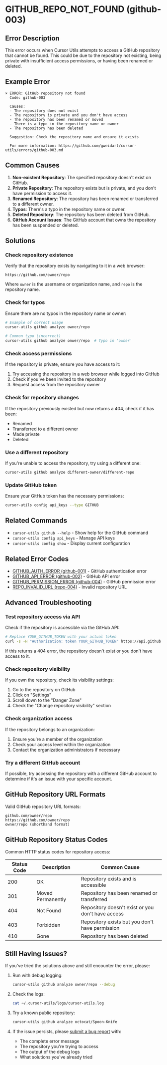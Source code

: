 # GITHUB_REPO_NOT_FOUND (github-003)

## Error Description

This error occurs when Cursor Utils attempts to access a GitHub repository that cannot be found. This could be due to the repository not existing, being private with insufficient access permissions, or having been renamed or deleted.

## Example Error

```
× ERROR: GitHub repository not found
  Code: github-003
  
  Causes:
  - The repository does not exist
  - The repository is private and you don't have access
  - The repository has been renamed or moved
  - There is a typo in the repository name or owner
  - The repository has been deleted
  
  Suggestion: Check the repository name and ensure it exists
  
  For more information: https://github.com/gweidart/cursor-utils/errors/github-003.md
```

## Common Causes

1. **Non-existent Repository**: The specified repository doesn't exist on GitHub.
2. **Private Repository**: The repository exists but is private, and you don't have permission to access it.
3. **Renamed Repository**: The repository has been renamed or transferred to a different owner.
4. **Typos**: There's a typo in the repository name or owner.
5. **Deleted Repository**: The repository has been deleted from GitHub.
6. **GitHub Account Issues**: The GitHub account that owns the repository has been suspended or deleted.

## Solutions

### Check repository existence

Verify that the repository exists by navigating to it in a web browser:

```
https://github.com/owner/repo
```

Where `owner` is the username or organization name, and `repo` is the repository name.

### Check for typos

Ensure there are no typos in the repository name or owner:

```bash
# Example of correct usage
cursor-utils github analyze owner/repo

# Common typo (incorrect)
cursor-utils github analyze onwer/repo  # Typo in 'owner'
```

### Check access permissions

If the repository is private, ensure you have access to it:

1. Try accessing the repository in a web browser while logged into GitHub
2. Check if you've been invited to the repository
3. Request access from the repository owner

### Check for repository changes

If the repository previously existed but now returns a 404, check if it has been:
- Renamed
- Transferred to a different owner
- Made private
- Deleted

### Use a different repository

If you're unable to access the repository, try using a different one:

```bash
cursor-utils github analyze different-owner/different-repo
```

### Update GitHub token

Ensure your GitHub token has the necessary permissions:

```bash
cursor-utils config api_keys --type GITHUB
```

## Related Commands

- `cursor-utils github --help` - Show help for the GitHub command
- `cursor-utils config api_keys` - Manage API keys
- `cursor-utils config show` - Display current configuration

## Related Error Codes

- [GITHUB_AUTH_ERROR (github-001)](github-001.md) - GitHub authentication error
- [GITHUB_API_ERROR (github-002)](github-002.md) - GitHub API error
- [GITHUB_PERMISSION_ERROR (github-004)](github-004.md) - GitHub permission error
- [REPO_INVALID_URL (repo-004)](repo-004.md) - Invalid repository URL

## Advanced Troubleshooting

### Test repository access via API

Check if the repository is accessible via the GitHub API:

```bash
# Replace YOUR_GITHUB_TOKEN with your actual token
curl -s -H "Authorization: token YOUR_GITHUB_TOKEN" https://api.github.com/repos/owner/repo
```

If this returns a 404 error, the repository doesn't exist or you don't have access to it.

### Check repository visibility

If you own the repository, check its visibility settings:

1. Go to the repository on GitHub
2. Click on "Settings"
3. Scroll down to the "Danger Zone"
4. Check the "Change repository visibility" section

### Check organization access

If the repository belongs to an organization:

1. Ensure you're a member of the organization
2. Check your access level within the organization
3. Contact the organization administrators if necessary

### Try a different GitHub account

If possible, try accessing the repository with a different GitHub account to determine if it's an issue with your specific account.

## GitHub Repository URL Formats

Valid GitHub repository URL formats:

```
github.com/owner/repo
https://github.com/owner/repo
owner/repo (shorthand format)
```

## GitHub Repository Status Codes

Common HTTP status codes for repository access:

| Status Code | Description | Common Cause |
|-------------|-------------|--------------|
| 200 | OK | Repository exists and is accessible |
| 301 | Moved Permanently | Repository has been renamed or transferred |
| 404 | Not Found | Repository doesn't exist or you don't have access |
| 403 | Forbidden | Repository exists but you don't have permission |
| 410 | Gone | Repository has been deleted |

## Still Having Issues?

If you've tried the solutions above and still encounter the error, please:

1. Run with debug logging:
   ```bash
   cursor-utils github analyze owner/repo --debug
   ```

2. Check the logs:
   ```bash
   cat ~/.cursor-utils/logs/cursor-utils.log
   ```

3. Try a known public repository:
   ```bash
   cursor-utils github analyze octocat/Spoon-Knife
   ```

4. If the issue persists, please [submit a bug report](https://github.com/gweidart/cursor-utils/issues) with:
   - The complete error message
   - The repository you're trying to access
   - The output of the debug logs
   - What solutions you've already tried 